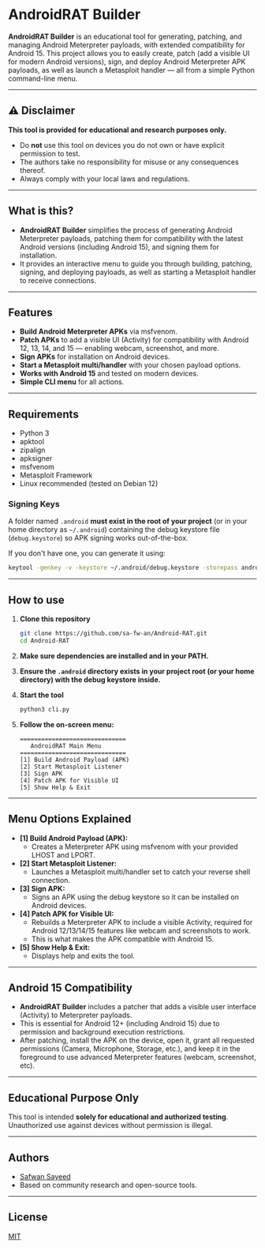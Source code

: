# AndroidRAT Builder

**AndroidRAT Builder** is an educational tool for generating, patching, and managing Android Meterpreter payloads, with extended compatibility for Android 15. This project allows you to easily create, patch (add a visible UI for modern Android versions), sign, and deploy Android Meterpreter APK payloads, as well as launch a Metasploit handler — all from a simple Python command-line menu.

---

## ⚠️ Disclaimer

**This tool is provided for educational and research purposes only.**
- Do **not** use this tool on devices you do not own or have explicit permission to test.
- The authors take no responsibility for misuse or any consequences thereof.
- Always comply with your local laws and regulations.

---

## What is this?

- **AndroidRAT Builder** simplifies the process of generating Android Meterpreter payloads, patching them for compatibility with the latest Android versions (including Android 15), and signing them for installation.
- It provides an interactive menu to guide you through building, patching, signing, and deploying payloads, as well as starting a Metasploit handler to receive connections.

---

## Features

- **Build Android Meterpreter APKs** via msfvenom.
- **Patch APKs** to add a visible UI (Activity) for compatibility with Android 12, 13, 14, and 15 — enabling webcam, screenshot, and more.
- **Sign APKs** for installation on Android devices.
- **Start a Metasploit multi/handler** with your chosen payload options.
- **Works with Android 15** and tested on modern devices.
- **Simple CLI menu** for all actions.

---

## Requirements

- Python 3
- apktool
- zipalign
- apksigner
- msfvenom
- Metasploit Framework
- Linux recommended (tested on Debian 12)

### Signing Keys

A folder named `.android` **must exist in the root of your project** (or in your home directory as `~/.android`) containing the debug keystore file (`debug.keystore`) so APK signing works out-of-the-box.

If you don't have one, you can generate it using:
```bash
keytool -genkey -v -keystore ~/.android/debug.keystore -storepass android -alias androiddebugkey -keypass android -keyalg RSA -keysize 2048 -validity 10000
```

---

## How to use

1. **Clone this repository**
    ```bash
    git clone https://github.com/sa-fw-an/Android-RAT.git
    cd Android-RAT
    ```

2. **Make sure dependencies are installed and in your PATH.**

3. **Ensure the `.android` directory exists in your project root (or your home directory) with the debug keystore inside.**

4. **Start the tool**
    ```bash
    python3 cli.py
    ```

5. **Follow the on-screen menu:**
    ```
    ==============================
       AndroidRAT Main Menu
    ==============================
    [1] Build Android Payload (APK)
    [2] Start Metasploit Listener
    [3] Sign APK
    [4] Patch APK for Visible UI
    [5] Show Help & Exit
    ```

---

## Menu Options Explained

- **[1] Build Android Payload (APK):**
    - Creates a Meterpreter APK using msfvenom with your provided LHOST and LPORT.
- **[2] Start Metasploit Listener:**
    - Launches a Metasploit multi/handler set to catch your reverse shell connection.
- **[3] Sign APK:**
    - Signs an APK using the debug keystore so it can be installed on Android devices.
- **[4] Patch APK for Visible UI:**
    - Rebuilds a Meterpreter APK to include a visible Activity, required for Android 12/13/14/15 features like webcam and screenshots to work.
    - This is what makes the APK compatible with Android 15.
- **[5] Show Help & Exit:**
    - Displays help and exits the tool.

---

## Android 15 Compatibility

- **AndroidRAT Builder** includes a patcher that adds a visible user interface (Activity) to Meterpreter payloads.
- This is essential for Android 12+ (including Android 15) due to permission and background execution restrictions.
- After patching, install the APK on the device, open it, grant all requested permissions (Camera, Microphone, Storage, etc.), and keep it in the foreground to use advanced Meterpreter features (webcam, screenshot, etc).

---

## Educational Purpose Only

This tool is intended **solely for educational and authorized testing**. Unauthorized use against devices without permission is illegal.

---

## Authors

- [Safwan Sayeed](https://safwansayeed.live/)
- Based on community research and open-source tools.

---

## License

[MIT](./LICENSE)
